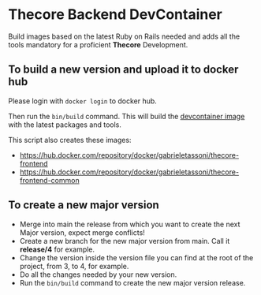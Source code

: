# Thecore Backend DevContainer

Build images based on the latest Ruby on Rails needed and adds all the tools mandatory for a proficient **Thecore** Development.

## To build a new version and upload it to docker hub

Please login with `docker login` to docker hub.

Then run the `bin/build` command. This will build the [devcontainer image](https://hub.docker.com/repository/docker/gabrieletassoni/vscode-devcontainers-thecore-frontend) with the latest packages and tools.

This script also creates these images:
- https://hub.docker.com/repository/docker/gabrieletassoni/thecore-frontend
- https://hub.docker.com/repository/docker/gabrieletassoni/thecore-frontend-common

## To create a new major version

- Merge into main the release from which you want to create the next Major version, expect merge conflicts!
- Create a new branch for the new major version from main. Call it **release/4** for example.
- Change the version inside the version file you can find at the root of the project, from 3, to 4, for example.
- Do all the changes needed by your new version.
- Run the `bin/build` command to create the new major version release.
